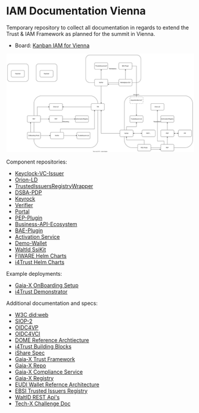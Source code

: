 # IAM Documentation Vienna

Temporary repository to collect all documentation in regards to extend the Trust & IAM Framework as planned for the summit in Vienna.


* Board: [Kanban IAM for Vienna](https://tree.taiga.io/project/wistefan-iam-for-vienna/kanban)

![overview](overview.svg)

Component repositories:
* [Keyclock-VC-Issuer](https://github.com/wistefan/keycloak-vc-issuer)
* [Orion-LD](https://github.com/FIWARE/context.Orion-LD)
* [TrustedIssuersRegistryWrapper](https://github.com/pulledtim/trusted-issuer-registry-wrapper)
* [DSBA-PDP](https://github.com/FIWARE/dsba-pdp)
* [Keyrock](https://github.com/ging/fiware-idm)
* [Verifier](https://github.com/FIWARE/VCVerifier)
* [Portal](https://github.com/i4Trust/pdc-portal)
* [PEP-Plugin](https://github.com/FIWARE/kong-plugins-fiware)
* [Business-API-Ecosystem](https://github.com/FIWARE-TMForum/Business-API-Ecosystem)
* [BAE-Plugin](https://github.com/i4Trust/bae-i4trust-service)
* [Activation Service](https://github.com/i4Trust/activation-service)
* [Demo-Wallet](https://github.com/FIWARE/VCWallet)
* [WaltId SsiKit](https://github.com/walt-id/waltid-ssikit)
* [FIWARE Helm Charts](https://github.com/FIWARE/helm-charts)
* [i4Trust Helm Charts](https://github.com/i4Trust/helm-charts)

Example deployments:
* [Gaia-X OnBoarding Setup](https://github.com/FIWARE-Ops/fiware-gitops/tree/master/aws/gaia-x)
* [i4Trust Demonstrator](https://github.com/FIWARE-Ops/i4trust-demonstrator)

Additional documentation and specs:
* [W3C did:web](https://w3c-ccg.github.io/did-method-web/)
* [SIOP-2](https://openid.net/specs/openid-connect-self-issued-v2-1_0.html)
* [OIDC4VP](https://openid.net/specs/openid-4-verifiable-presentations-1_0.html)
* [OIDC4VCI](https://openid.net/specs/openid-4-verifiable-credential-issuance-1_0.html)
* [DOME Reference Archtiecture](https://docs.google.com/document/d/1xqnWsh9pWYfLtR6tkLBXFYKZGdBZhKl8u7t8Padwp7M/edit)
* [i4Trust Building Blocks](https://github.com/i4Trust/building-blocks)
* [iShare Spec](https://dev.ishare.eu/index.html)
* [Gaia-X Trust Framework](https://gaia-x.gitlab.io/technical-committee/architecture-document//identity_credentials_access_management/)
* [Gaia-X Repo](https://gitlab.com/gaia-x/lab/compliance)
* [Gaia-X Compliance Service](https://compliance.lab.gaia-x.eu/development/docs/#/Common/CommonController_issueVC)
* [Gaia-X Registry](https://registry.lab.gaia-x.eu/development/docs/#/ComplianceIssuers/ComplianceIssuersController_findAll)
* [EUDI Wallet Refernce Architecture](https://digital-strategy.ec.europa.eu/en/library/european-digital-identity-wallet-architecture-and-reference-framework)
* [EBSI Trusted Issuers Registry](https://api-pilot.ebsi.eu/docs/apis/trusted-issuers-registry/latest#/)
* [WaltID REST Api's](https://docs.walt.id/v/ssikit/getting-started/rest-apis/)
* [Tech-X Challenge Doc](https://github.com/FIWARE-Ops/tech-x-challenge)